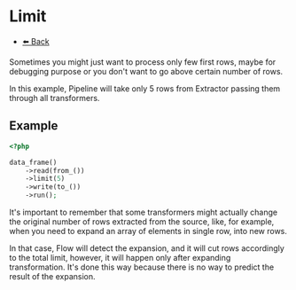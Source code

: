 # Limit

- [⬅️️ Back](core.md)

Sometimes you might just want to process only few first rows, maybe for debugging purpose or you don't want to go above certain number of rows.

In this example, Pipeline will take only 5 rows from Extractor passing them through all transformers.

## Example 

```php
<?php 

data_frame()
    ->read(from_())
    ->limit(5)
    ->write(to_())
    ->run();
```

It's important to remember that some transformers might actually change the original number of rows extracted
from the source, like, for example, when you need to expand an array of elements in single row, into new rows.

In that case, Flow will detect the expansion, and it will cut rows accordingly to the total limit, however,
it will happen only after expanding transformation. It's done this way because there is no way to predict
the result of the expansion.